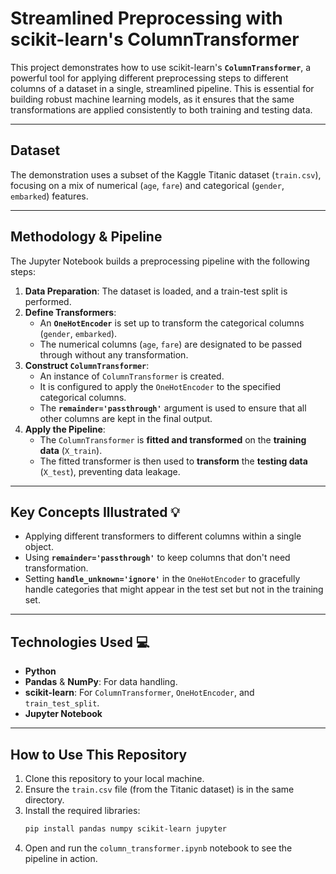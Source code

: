 # Streamlined Preprocessing with scikit-learn's ColumnTransformer

This project demonstrates how to use scikit-learn's **`ColumnTransformer`**, a powerful tool for applying different preprocessing steps to different columns of a dataset in a single, streamlined pipeline. This is essential for building robust machine learning models, as it ensures that the same transformations are applied consistently to both training and testing data.

---
## Dataset

The demonstration uses a subset of the Kaggle Titanic dataset (`train.csv`), focusing on a mix of numerical (`age`, `fare`) and categorical (`gender`, `embarked`) features.

---
## Methodology & Pipeline

The Jupyter Notebook builds a preprocessing pipeline with the following steps:
1.  **Data Preparation**: The dataset is loaded, and a train-test split is performed.
2.  **Define Transformers**:
    * An **`OneHotEncoder`** is set up to transform the categorical columns (`gender`, `embarked`).
    * The numerical columns (`age`, `fare`) are designated to be passed through without any transformation.
3.  **Construct `ColumnTransformer`**:
    * An instance of `ColumnTransformer` is created.
    * It is configured to apply the `OneHotEncoder` to the specified categorical columns.
    * The **`remainder='passthrough'`** argument is used to ensure that all other columns are kept in the final output.
4.  **Apply the Pipeline**:
    * The `ColumnTransformer` is **fitted and transformed** on the **training data** (`X_train`).
    * The fitted transformer is then used to **transform** the **testing data** (`X_test`), preventing data leakage.

---
## Key Concepts Illustrated 💡

* Applying different transformers to different columns within a single object.
* Using **`remainder='passthrough'`** to keep columns that don't need transformation.
* Setting **`handle_unknown='ignore'`** in the `OneHotEncoder` to gracefully handle categories that might appear in the test set but not in the training set.

---
## Technologies Used 💻
* **Python**
* **Pandas** & **NumPy**: For data handling.
* **scikit-learn**: For `ColumnTransformer`, `OneHotEncoder`, and `train_test_split`.
* **Jupyter Notebook**

---
## How to Use This Repository

1.  Clone this repository to your local machine.
2.  Ensure the `train.csv` file (from the Titanic dataset) is in the same directory.
3.  Install the required libraries:
    ```bash
    pip install pandas numpy scikit-learn jupyter
    ```
4.  Open and run the `column_transformer.ipynb` notebook to see the pipeline in action.
